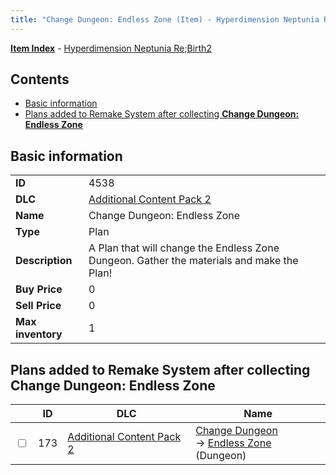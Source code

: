 ```yaml
---
title: "Change Dungeon: Endless Zone (Item) - Hyperdimension Neptunia Re;Birth2"
---
```


[**Item Index**](/neptunia/rb2/item/index.html) - [Hyperdimension Neptunia Re;Birth2](/neptunia/rb2)

## Contents

- [Basic information](#basic-information)
- [Plans added to Remake System after collecting **Change Dungeon: Endless Zone**](#plans-added-to-remake-system-after-collecting-change-dungeon-endless-zone)

## Basic information

|   |   |
| -- | -- |
| **ID** | 4538 |
| **DLC** | [Additional Content Pack 2](/neptunia/rb2/dlc/4-pack2.html) |
| **Name** | Change Dungeon: Endless Zone |
| **Type** | Plan |
| **Description** | A Plan that will change the Endless Zone Dungeon. Gather the materials and make the Plan! |
| **Buy Price** | 0 |
| **Sell Price** | 0 |
| **Max inventory** | 1 |

## Plans added to Remake System after collecting **Change Dungeon: Endless Zone**

|    | ID | DLC | Name |
| -- | -- | --- | ---- |
| <input type="checkbox" id="rb2-remake-4-173" class="trackbox" /> | 173 | [Additional Content Pack 2](/neptunia/rb2/dlc/4-pack2.html) | [Change Dungeon](/neptunia/rb2/remake/4-173-change-dungeon.html)<br />→ [Endless Zone](/neptunia/rb2/dungeon/0-5-endless-zone.html) (Dungeon) |